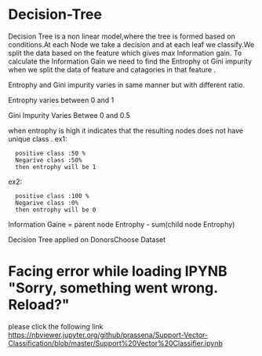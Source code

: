 # Decision-Tree

Decision Tree is a non linear model,where the tree is formed based on conditions.At each Node we take a decision and at each leaf we classify.We split the data based on the feature which gives max Information gain. To calculate the Information Gain we need to find the Entrophy ot Gini impurity when we split the data of feature and catagories in that feature .

Entrophy and Gini impurity varies in same manner but with different ratio.

Entrophy varies between 0 and 1

Gini Impurity Varies Betwee 0 and 0.5

when entrophy is high it indicates that the resulting nodes does not have unique class .
ex1: 

      positive class :50 %
      Negarive class :50%
      then entrophy will be 1
     
ex2:

      positive class :100 %
      Negarive class :0%
      then entrophy will be 0

Information Gaine = parent node Entrophy - sum(child node Entrophy)


Decision Tree applied on DonorsChoose Dataset

# Facing error while loading IPYNB "Sorry, something went wrong. Reload?"

please click the following link https://nbviewer.jupyter.org/github/prassena/Support-Vector-Classification/blob/master/Support%20Vector%20Classifier.ipynb
